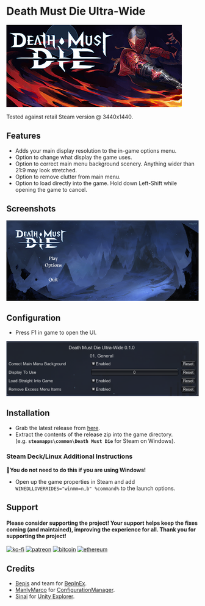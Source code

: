# Death Must Die Ultra-Wide

![Game Logo](screenshots/header.jpg)<br>

Tested against retail Steam version @ 3440x1440.

## Features
- Adds your main display resolution to the in-game options menu.
- Option to change what display the game uses.
- Option to correct main menu background scenery. Anything wider than 21:9 may look stretched.
- Option to remove clutter from main menu.
- Option to load directly into the game. Hold down Left-Shift while opening the game to cancel.

## Screenshots

![Menu](screenshots/main_menu.png)

## Configuration
- Press F1 in game to open the UI.

![Settings](screenshots/settings.png)<br>

## Installation
- Grab the latest release from [here](https://github.com/p1xel8ted/UltrawideFixes/releases/tag/DeathMustDie).
- Extract the contents of the release zip into the game directory.<br />(e.g. **`steamapps\common\Death Must Die`** for Steam on Windows).

### Steam Deck/Linux Additional Instructions
🚩**You do not need to do this if you are using Windows!**
- Open up the game properties in Steam and add `WINEDLLOVERRIDES="winmm=n,b" %command%` to the launch options.

## Support
#### Please consider supporting the project! Your support helps keep the fixes coming (and maintained), improving the experience for all. Thank you for supporting the project!

[![ko-fi](https://github.com/p1xel8ted/UltrawideFixes/assets/10510767/bf2d4fb0-2249-4193-92df-5de01bf40cbf)](https://ko-fi.com/F2F2DI3WA) [![patreon](https://github.com/p1xel8ted/UltrawideFixes/assets/10510767/d66993ee-153f-483f-aec8-6cde5f84d497)](https://www.patreon.com/p1xel8ted) [![bitcoin](https://github.com/p1xel8ted/UltrawideFixes/assets/10510767/e7c3afc3-43f6-42af-9acc-5a2d7f4a8d50)](https://github.com/p1xel8ted/UltrawideFixes/blob/main/donations/README.md) [![ethereum](https://github.com/p1xel8ted/UltrawideFixes/assets/10510767/00a10334-602e-4d5d-b186-96e716f02dc8)](https://github.com/p1xel8ted/UltrawideFixes/blob/main/donations/README.md)

## Credits
- [Bepis](https://github.com/bbepis) and team for [BepInEx](https://github.com/BepInEx/BepInEx).
- [ManlyMarco](https://github.com/ManlyMarco) for [ConfigurationManager](https://github.com/BepInEx/BepInEx.ConfigurationManager).
- [Sinai]() for [Unity Explorer](https://github.com/sinai-dev/UnityExplorer).
